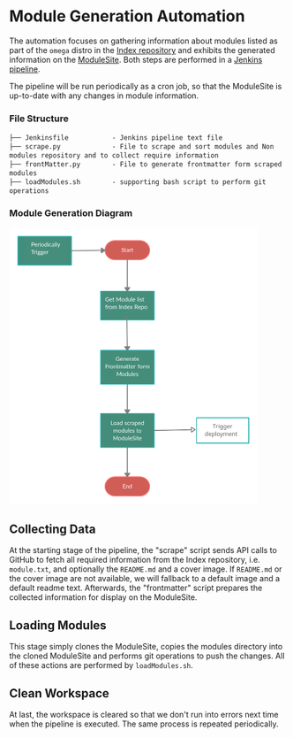 # Module Generation Automation

The automation focuses on gathering information about modules listed as part of the `omega` distro in the [Index repository](https://github.com/Terasology/Index/blob/master/distros/omega/gradle.properties) and exhibits the generated information on the [ModuleSite](https://github.com/MovingBlocks/ModuleSite).
Both steps are performed in a [Jenkins pipeline](https://www.jenkins.io/doc/book/pipeline/).

The pipeline will be run periodically as a cron job, so that the ModuleSite is up-to-date with any changes in module information.

### File Structure

```
├── Jenkinsfile           - Jenkins pipeline text file
├── scrape.py             - File to scrape and sort modules and Non modules repository and to collect require information
├── frontMatter.py        - File to generate frontmatter form scraped modules
├── loadModules.sh        - supporting bash script to perform git operations
```

### Module Generation Diagram

<img src="./images/module-generation.png" width="450" height="500">

## Collecting Data

At the starting stage of the pipeline, the "scrape" script sends API calls to GitHub to fetch all required information from the Index repository, i.e. `module.txt`, and optionally the `README.md` and a cover image.
If `README.md` or the cover image are not available, we will fallback to a default image and a default readme text.
Afterwards, the "frontmatter" script prepares the collected information for display on the ModuleSite.

## Loading Modules

This stage simply clones the ModuleSite, copies the modules directory into the cloned ModuleSite and performs git operations to push the changes. All of these actions are performed by `loadModules.sh`.

## Clean Workspace

At last, the workspace is cleared so that we don't run into errors next time when the pipeline is executed. The same process is repeated periodically.
